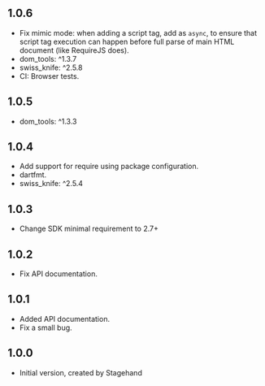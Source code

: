 ## 1.0.6

- Fix mimic mode: when adding a script tag, add as `async`,
to ensure that script tag execution can happen before full
parse of main HTML document (like RequireJS does).
- dom_tools: ^1.3.7
- swiss_knife: ^2.5.8
- CI: Browser tests.

## 1.0.5

- dom_tools: ^1.3.3

## 1.0.4

- Add support for require using package configuration.
- dartfmt.
- swiss_knife: ^2.5.4

## 1.0.3

- Change SDK minimal requirement to 2.7+

## 1.0.2

- Fix API documentation.

## 1.0.1

- Added API documentation.
- Fix a small bug.

## 1.0.0

- Initial version, created by Stagehand
